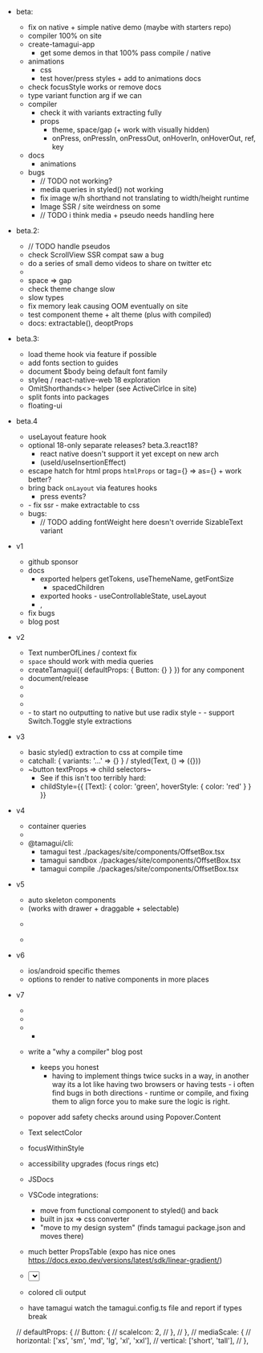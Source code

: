 - beta:
  - fix on native + simple native demo (maybe with starters repo)
  - compiler 100% on site
  - create-tamagui-app
    - get some demos in that 100% pass compile / native
  - animations
    - css
    - test hover/press styles + add to animations docs
  - check focusStyle works or remove docs
  - type variant function arg if we can
  - compiler
    - check it with variants extracting fully
    - props
      - theme, space/gap  (+ work with visually hidden)
      - onPress, onPressIn, onPressOut, onHoverIn, onHoverOut, ref, key
  - docs
    - animations
  - bugs
    - // TODO not working?
    - media queries in styled() not working
    - fix image w/h shorthand not translating to width/height runtime
    - Image SSR / site weirdness on some
    - // TODO i think media + pseudo needs handling here

- beta.2: 
  - // TODO handle pseudos
  - check ScrollView SSR compat saw a bug
  - do a series of small demo videos to share on twitter etc
  - <BlurView />
  - space => gap
  - check theme change slow
  - slow types
  - fix memory leak causing OOM eventually on site
  - test component theme + alt theme (plus with compiled)
  - docs: extractable(), deoptProps

- beta.3:
  - load theme hook via feature if possible
  - add fonts section to guides
  - document $body being default font family
  - styleq / react-native-web 18 exploration
  - OmitShorthands<> helper (see ActiveCirlce in site)
  - split fonts into packages
  - floating-ui

- beta.4
  - useLayout feature hook
  - optional 18-only separate releases? beta.3.react18?
    - react native doesn't support it yet except on new arch
    - (useId/useInsertionEffect)
  - escape hatch for html props `htmlProps` or tag={} => as={} + work better?
  - bring back `onLayout` via features hooks
    - press events?
  - <LinearGradient />
    - fix ssr
    - make extractable to css
  - bugs:
    - // TODO adding fontWeight here doesn't override SizableText variant

- v1
  - github sponsor
  - docs
    - exported helpers getTokens, useThemeName, getFontSize
      - spacedChildren
    - exported hooks - useControllableState, useLayout
    - <SizableFrame />, <EnsureFlexed />
  - fix bugs
  - blog post

- v2
  - Text numberOfLines / context fix
  - `space` should work with media queries
  - createTamagui({ defaultProps: { Button: {} } }) for any component
  - document/release <ThemeReverse />
  - <Tabs />
  - <Label />
  - <ListItem />
  - <Switch />
    - to start no outputting to native but use radix style
    - <Switch><Switch.Toogle /></Switch>
    - support Switch.Toggle style extractions

- v3
  - basic styled() extraction to css at compile time
  - catchall: { variants: '...' => {} } / styled(Text, () => ({}))
  - ~button textProps => child selectors~
    - See if this isn't too terribly hard:
    - childStyle={{
        [Text]: {
          color: 'green',
          hoverStyle: {
            color: 'red'
          }
        }
      }}

- v4
  - container queries
  - <Scale />
  - @tamagui/cli: 
    - tamagui test ./packages/site/components/OffsetBox.tsx
    - tamagui sandbox ./packages/site/components/OffsetBox.tsx
    - tamagui compile ./packages/site/components/OffsetBox.tsx

- v5
  - auto skeleton components
  - <List /> (works with drawer + draggable + selectable)
  - <Menu />
  - <MenuDrawer />

- v6
  - ios/android specific themes
  - options to render to native components in more places

- v7
  - <Group />
  - <Combobox />
  - <UL /> <LI /> <OL />

- write a "why a compiler" blog post
  - keeps you honest
    - having to implement things twice sucks in a way, in another way its a lot like having two browsers or having tests - i often find bugs in both directions - runtime or compile, and fixing them to align force you to make sure the logic is right.
- popover add safety checks around using Popover.Content
- Text selectColor
- focusWithinStyle
- accessibility upgrades (focus rings etc)
- JSDocs
- VSCode integrations:
  - move from functional component to styled() and back
  - built in jsx => css converter
  - "move to my design system" (finds tamagui package.json and moves there)
- much better PropsTable (expo has nice ones https://docs.expo.dev/versions/latest/sdk/linear-gradient/)
- <Select />
- colored cli output
- have tamagui watch the tamagui.config.ts file and report if types break

// defaultProps: {
  //   Button: {
  //     scaleIcon: 2,
  //   },
  // },
  // mediaScale: {
  //   horizontal: ['xs', 'sm', 'md', 'lg', 'xl', 'xxl'],
  //   vertical: ['short', 'tall'],
  // },
